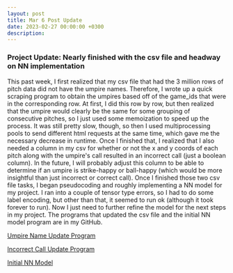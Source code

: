 ```yaml
---
layout: post
title: Mar 6 Post Update
date: 2023-02-27 00:00:00 +0300
description: 
---
```


### Project Update: Nearly finished with the csv file and headway on NN implementation

This past week, I first realized that my csv file that had the 3 million rows of pitch data did not have the umpire names. Therefore, I wrote up a quick scraping program to obtain the umpires based off of the game_ids that were in the corresponding row. At first, I did this row by row, but then realized that the umpire would clearly be the same for some grouping of consecutive pitches, so I just used some memoization to speed up the process. It was still pretty slow, though, so then I used multiprocessing pools to send different html requests at the same time, which gave me the necessary decrease in runtime. Once I finished that, I realized that I also needed a column in my csv for whether or not the x and y coords of each pitch along with the umpire's call resulted in an incorrect call (just a boolean column). In the future, I will probably adjust this column to be able to determine if an umpire is strike-happy or ball-happy (which would be more insightful than just incorrect or correct call). Once I finished those two csv file tasks, I began pseudocoding and roughly implementing a NN model for my project. I ran into a couple of tensor type errors, so I had to do some label encoding, but other than that, it seemed to run ok (although it took forever to run). Now I just need to further refine the model for the next steps in my project. The programs that updated the csv file and the initial NN model program are in my GitHub.   


[Umpire Name Update Program](https://github.com/COMS-BC3997-SP23/website-AidanNEichman/blob/main/update_csv_for_umpires.py)

[Incorrect Call Update Program](https://github.com/COMS-BC3997-SP23/website-AidanNEichman/blob/main/update_data_with_incorrect_calls.py)

[Initial NN Model](https://github.com/COMS-BC3997-SP23/website-AidanNEichman/blob/main/nn_model_v1.py)


